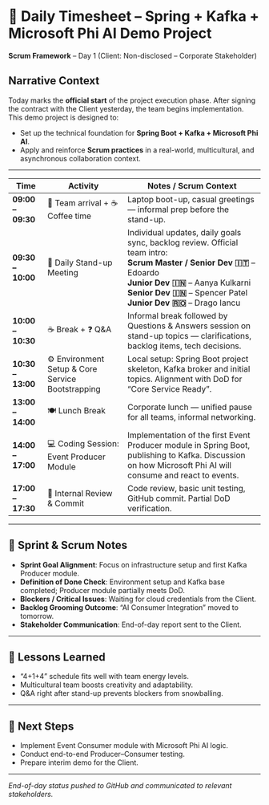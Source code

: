 # 📅 Daily Timesheet – Spring + Kafka + Microsoft Phi AI Demo Project
**Scrum Framework** – Day 1 (Client: Non-disclosed – Corporate Stakeholder)

## Narrative Context
Today marks the **official start** of the project execution phase. After signing the contract with the Client yesterday, the team begins implementation.  
This demo project is designed to:
- Set up the technical foundation for **Spring Boot + Kafka + Microsoft Phi AI**.
- Apply and reinforce **Scrum practices** in a real-world, multicultural, and asynchronous collaboration context.

---

| Time              | Activity                                          | Notes / Scrum Context                                                                                                                                                                                                                                                                                     |
| ----------------- | ------------------------------------------------- | --------------------------------------------------------------------------------------------------------------------------------------------------------------------------------------------------------------------------------------------------------------------------------------------------------- |
| **09:00 – 09:30** | 👋 Team arrival + ☕ Coffee time                   | Laptop boot-up, casual greetings — informal prep before the stand-up.                                                                                                                                                                                                                                     |
| **09:30 – 10:00** | 📢 Daily Stand-up Meeting                          | Individual updates, daily goals sync, backlog review. Official team intro:<br>**Scrum Master / Senior Dev 🇮🇹** – Edoardo<br>**Junior Dev 🇮🇳** – Aanya Kulkarni<br>**Senior Dev 🇮🇳** – Spencer Patel<br>**Junior Dev 🇷🇴** – Drago Iancu |
| **10:00 – 10:30** | ☕ Break + ❓ Q&A                                   | Informal break followed by Questions & Answers session on stand-up topics — clarifications, backlog items, tech decisions.                                                                                                                                                                                |
| **10:30 – 13:00** | ⚙️ Environment Setup & Core Service Bootstrapping | Local setup: Spring Boot project skeleton, Kafka broker and initial topics. Alignment with DoD for “Core Service Ready”.                                                                                                                                                                                  |
| **13:00 – 14:00** | 🍽 Lunch Break                                    | Corporate lunch — unified pause for all teams, informal networking.                                                                                                                                                                                                                                       |
| **14:00 – 17:00** | 💻 Coding Session: Event Producer Module          | Implementation of the first Event Producer module in Spring Boot, publishing to Kafka. Discussion on how Microsoft Phi AI will consume and react to events.                                                                                                                                               |
| **17:00 – 17:30** | 📝 Internal Review & Commit                       | Code review, basic unit testing, GitHub commit. Partial DoD verification.                                                                                                                                                                                                                                 |

---

## 📌 Sprint & Scrum Notes
- **Sprint Goal Alignment**: Focus on infrastructure setup and first Kafka Producer module.
- **Definition of Done Check**: Environment setup and Kafka base completed; Producer module partially meets DoD.
- **Blockers / Critical Issues**: Waiting for cloud credentials from the Client.
- **Backlog Grooming Outcome**: “AI Consumer Integration” moved to tomorrow.
- **Stakeholder Communication**: End-of-day report sent to the Client.

---

## 🧠 Lessons Learned
- “4+1+4” schedule fits well with team energy levels.
- Multicultural team boosts creativity and adaptability.
- Q&A right after stand-up prevents blockers from snowballing.

---

## 🚀 Next Steps
- Implement Event Consumer module with Microsoft Phi AI logic.
- Conduct end-to-end Producer–Consumer testing.
- Prepare interim demo for the Client.

---

*End-of-day status pushed to GitHub and communicated to relevant stakeholders.*
